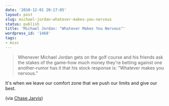 ```yaml
---
date: '2010-12-01 20:17:05'
layout: post
slug: michael-jordan-whatever-makes-you-nervous
status: publish
title: 'Michael Jordan: "Whatever Makes You Nervous"'
wordpress_id: '1468'
tags:
- misc
---
```


> Whenever Michael Jordan gets on the golf course and his friends ask the stakes of the game–how much money they're betting against one another–rumor has it that his stock response is: “Whatever makes you nervous.”

It's when we leave our comfort zone that we push our limits and give our best.

(via [Chase Jarvis](http://blog.chasejarvis.com/blog/2010/12/whatever-makes-you-nervous/))


